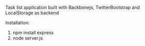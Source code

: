 Task list application built with Backbonejs, TwitterBootstrap and LocalStorage as backend


Installation:

1. npm install express
2. node server.js
